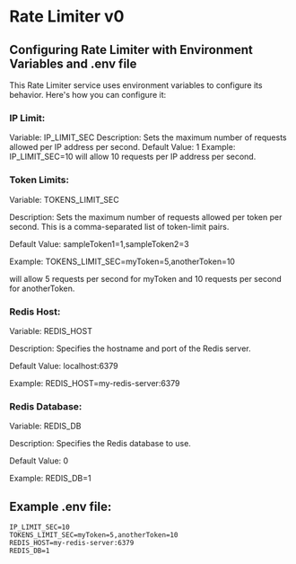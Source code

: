 
# Rate Limiter v0

## Configuring Rate Limiter with Environment Variables and .env file
This Rate Limiter service uses environment variables to configure its behavior. Here's how you can configure it:
### IP Limit:
   Variable: IP_LIMIT_SEC
   Description: Sets the maximum number of requests allowed per IP address per second.
   Default Value: 1
   Example: IP_LIMIT_SEC=10 will allow 10 requests per IP address per second.
### Token Limits:
   
   Variable: TOKENS_LIMIT_SEC

   Description: 
   Sets the maximum number of requests allowed per token per second. This is a comma-separated list of token-limit pairs.
   
   Default Value: sampleToken1=1,sampleToken2=3
   
   Example: TOKENS_LIMIT_SEC=myToken=5,anotherToken=10 
   
   will allow 5 requests per second for myToken and 10 requests per second for anotherToken.
### Redis Host:
   Variable: REDIS_HOST

   Description: Specifies the hostname and port of the Redis server.
   
   Default Value: localhost:6379
   
   Example: REDIS_HOST=my-redis-server:6379
### Redis Database:
   Variable: REDIS_DB
   
   Description: Specifies the Redis database to use.
   
   Default Value: 0
   
   Example: REDIS_DB=1

## Example .env file:
```
IP_LIMIT_SEC=10
TOKENS_LIMIT_SEC=myToken=5,anotherToken=10
REDIS_HOST=my-redis-server:6379
REDIS_DB=1
```
